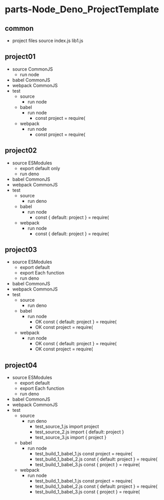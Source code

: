 # parts-Node_Deno_ProjectTemplate

## common
- project files
  source
    index.js
    lib1.js

## project01

- source  CommonJS
  - run node
- babel   CommonJS
- webpack CommonJS
- test
  - source
    - run node
  - babel
    - run node
      - const project = require(
  - webpack
    - run node
      - const project = require(

## project02

- source  ESModules
  - export default only
  - run deno
- babel   CommonJS
- webpack CommonJS
- test
  - source
    - run deno
  - babel
    - run node
      - const { default: project } = require(
  - webpack
    - run node
      - const { default: project } = require(

## project03

- source  ESModules
  - export default 
  - export Each function
  - run deno
- babel   CommonJS
- webpack CommonJS
- test
  - source
    - run deno
  - babel
    - run node
      - OK const { default: project } = require(
      - OK const project = require(
  - webpack
    - run node
      - OK const { default: project } = require(
      - OK const project = require(

## project04

- source  ESModules
  - export default 
  - export Each function
  - run deno
- babel   CommonJS
- webpack CommonJS
- test
  - source
    - run deno
      - test_source_1.js import project
      - test_source_2.js import { default: project }
      - test_source_3.js import { project }
  - babel
    - run node
      - test_build_1_babel_1.js const project = require(
      - test_build_1_babel_2.js const { default: project } = require(
      - test_build_1_babel_3.js const { project } = require(
  - webpack
    - run node
      - test_build_1_babel_1.js const project = require(
      - test_build_1_babel_2.js const { default: project } = require(
      - test_build_1_babel_3.js const { project } = require(
